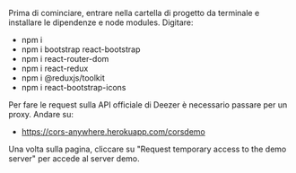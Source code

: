 Prima di cominciare, entrare nella cartella di progetto da terminale e installare le dipendenze e node modules. Digitare:

- npm i
- npm i bootstrap react-bootstrap
- npm i react-router-dom
- npm i react-redux
- npm i @reduxjs/toolkit
- npm i react-bootstrap-icons


Per fare le request sulla API officiale di Deezer è necessario passare per un proxy. Andare su:

- https://cors-anywhere.herokuapp.com/corsdemo

Una volta sulla pagina, cliccare su "Request temporary access to the demo server" per accede al server demo.

